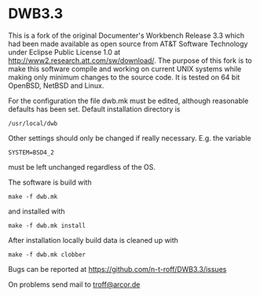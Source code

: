 DWB3.3
======

This is a fork of the original Documenter's Workbench Release 3.3 which had
been made available as open source from AT&T Software Technology under Eclipse
Public License 1.0 at http://www2.research.att.com/sw/download/.
The purpose of this fork is to make this software compile and working on
current UNIX systems while making only minimum changes to the source code.
It is tested on 64 bit OpenBSD, NetBSD and Linux.

For the configuration the file dwb.mk must be edited, although reasonable
defaults has been set.
Default installation directory is

<code>/usr/local/dwb</code>

Other settings should only be changed if really necessary.  E.g. the variable

<code>SYSTEM=BSD4_2</code>

must be left unchanged regardless of the OS.

The software is build with

<code>make -f dwb.mk</code>

and installed with

<code>make -f dwb.mk install</code>
  
After installation locally build data is cleaned up with

<code>make -f dwb.mk clobber</code>

Bugs can be reported at
https://github.com/n-t-roff/DWB3.3/issues

On problems send mail to troff@arcor.de
